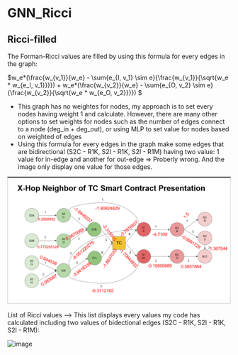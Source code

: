 # GNN_Ricci

## Ricci-filled

The Forman-Ricci values are filled by using this formula for every edges in the graph:

$w_e*(\frac{w_{v_1}}{w_e} - \sum{e_{I, v_1} \sim e}{\frac{w_{v_1}}{\sqrt{w_e * w_{e_I, v_1}}}}) + w_e*(\frac{w_{v_2}}{w_e} - \sum{e_{O, v_2} \sim e}{\frac{w_{v_2}}{\sqrt{w_e * w_{e_O, v_2}}}}) $

- This graph has no weightes for nodes, my approach is to set every nodes having weight 1 and calculate. However, there are many other options to set weights for nodes such as the number of edges connect to a node (deg_in + deg_out), or using MLP to set value for nodes based on weighted of edges 
- Using this formula for every edges in the graph make some edges that are bidirectional (S2C - R1K, S2I - R1K, S2I - R1M) having two value: 1 value for in-edge and another for out-edge => Proberly wrong. And the image only display one value for those edges.

![filled graph](Forman_Ricci.png)

List of Ricci values --> This list displays every values my code has calculated including two values of bidectional edges (S2C - R1K, S2I - R1K, S2I - R1M):

<img width="218" alt="image" src="https://github.com/user-attachments/assets/8e0cb2c8-bfc9-46e6-b548-19207ff5bbcf">
